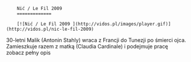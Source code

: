 
        Nić / Le Fil 2009 
        =============
        
        [![Nić / Le Fil 2009 ](http://vidos.pl/images/player.gif)](http://vidos.pl/nic-le-fil-2009)
        
        
 30-letni Malik (Antonin Stahly) wraca z Francji do Tunezji po śmierci ojca. Zamieszkuje razem z matką (Claudia Cardinale) i podejmuje pracę zobacz pełny opis
    